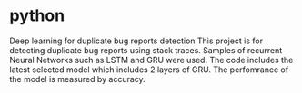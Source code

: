 # python
Deep learning for duplicate bug reports detection
This project is for detecting duplicate bug reports using stack traces.
Samples of recurrent Neural Networks such as LSTM and GRU were used. 
The code includes the latest selected model which includes 2 layers of GRU. The perfomrance of the model is measured by accuracy.
